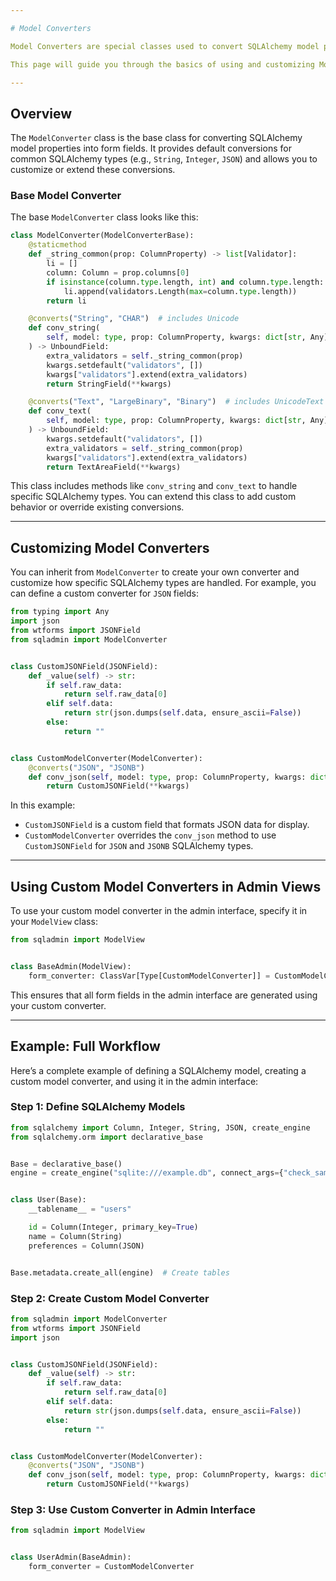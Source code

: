 ```yaml
---

# Model Converters

Model Converters are special classes used to convert SQLAlchemy model properties into web interface form fields. They allow you to customize how backend SQLAlchemy models are represented in the admin interface, providing flexibility in handling different data types and validation rules.

This page will guide you through the basics of using and customizing Model Converters. For advanced usage, refer to the [API Reference](./api_reference/model_converter.md).

---
```


## Overview

The `ModelConverter` class is the base class for converting SQLAlchemy model properties into form fields. It provides default conversions for common SQLAlchemy types (e.g., `String`, `Integer`, `JSON`) and allows you to customize or extend these conversions.

### Base Model Converter

The base `ModelConverter` class looks like this:

```python
class ModelConverter(ModelConverterBase):
    @staticmethod
    def _string_common(prop: ColumnProperty) -> list[Validator]:
        li = []
        column: Column = prop.columns[0]
        if isinstance(column.type.length, int) and column.type.length:
            li.append(validators.Length(max=column.type.length))
        return li

    @converts("String", "CHAR")  # includes Unicode
    def conv_string(
        self, model: type, prop: ColumnProperty, kwargs: dict[str, Any]
    ) -> UnboundField:
        extra_validators = self._string_common(prop)
        kwargs.setdefault("validators", [])
        kwargs["validators"].extend(extra_validators)
        return StringField(**kwargs)

    @converts("Text", "LargeBinary", "Binary")  # includes UnicodeText
    def conv_text(
        self, model: type, prop: ColumnProperty, kwargs: dict[str, Any]
    ) -> UnboundField:
        kwargs.setdefault("validators", [])
        extra_validators = self._string_common(prop)
        kwargs["validators"].extend(extra_validators)
        return TextAreaField(**kwargs)
```

This class includes methods like `conv_string` and `conv_text` to handle specific SQLAlchemy types. You can extend this class to add custom behavior or override existing conversions.

---

## Customizing Model Converters

You can inherit from `ModelConverter` to create your own converter and customize how specific SQLAlchemy types are handled. For example, you can define a custom converter for `JSON` fields:

```python
from typing import Any
import json
from wtforms import JSONField
from sqladmin import ModelConverter


class CustomJSONField(JSONField):
    def _value(self) -> str:
        if self.raw_data:
            return self.raw_data[0]
        elif self.data:
            return str(json.dumps(self.data, ensure_ascii=False))
        else:
            return ""


class CustomModelConverter(ModelConverter):
    @converts("JSON", "JSONB")
    def conv_json(self, model: type, prop: ColumnProperty, kwargs: dict[str, Any]) -> UnboundField:
        return CustomJSONField(**kwargs)
```

In this example:
- `CustomJSONField` is a custom field that formats JSON data for display.
- `CustomModelConverter` overrides the `conv_json` method to use `CustomJSONField` for `JSON` and `JSONB` SQLAlchemy types.

---

## Using Custom Model Converters in Admin Views

To use your custom model converter in the admin interface, specify it in your `ModelView` class:

```python
from sqladmin import ModelView


class BaseAdmin(ModelView):
    form_converter: ClassVar[Type[CustomModelConverter]] = CustomModelConverter
```

This ensures that all form fields in the admin interface are generated using your custom converter.

---

## Example: Full Workflow

Here’s a complete example of defining a SQLAlchemy model, creating a custom model converter, and using it in the admin interface:

### Step 1: Define SQLAlchemy Models

```python
from sqlalchemy import Column, Integer, String, JSON, create_engine
from sqlalchemy.orm import declarative_base


Base = declarative_base()
engine = create_engine("sqlite:///example.db", connect_args={"check_same_thread": False})


class User(Base):
    __tablename__ = "users"

    id = Column(Integer, primary_key=True)
    name = Column(String)
    preferences = Column(JSON)


Base.metadata.create_all(engine)  # Create tables
```

### Step 2: Create Custom Model Converter

```python
from sqladmin import ModelConverter
from wtforms import JSONField
import json


class CustomJSONField(JSONField):
    def _value(self) -> str:
        if self.raw_data:
            return self.raw_data[0]
        elif self.data:
            return str(json.dumps(self.data, ensure_ascii=False))
        else:
            return ""


class CustomModelConverter(ModelConverter):
    @converts("JSON", "JSONB")
    def conv_json(self, model: type, prop: ColumnProperty, kwargs: dict[str, Any]) -> UnboundField:
        return CustomJSONField(**kwargs)
```

### Step 3: Use Custom Converter in Admin Interface

```python
from sqladmin import ModelView


class UserAdmin(BaseAdmin):
    form_converter = CustomModelConverter
```
